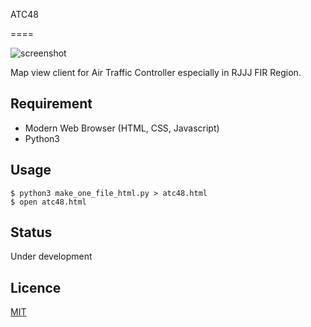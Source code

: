 ATC48

====

![screenshot](https://user-images.githubusercontent.com/32860149/39238829-360e13ca-48ba-11e8-994e-4364d2854a4e.png)


Map view client for Air Traffic Controller especially in RJJJ FIR Region.

## Requirement

- Modern Web Browser (HTML, CSS, Javascript)
- Python3

## Usage

```
$ python3 make_one_file_html.py > atc48.html
$ open atc48.html
```

## Status
Under development

## Licence

[MIT](https://github.com/tcnksm/tool/blob/master/LICENCE)
